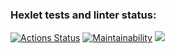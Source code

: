 ### Hexlet tests and linter status:
[![Actions Status](https://github.com/helgisax/frontend-project-44/workflows/hexlet-check/badge.svg)](https://github.com/helgisax/frontend-project-44/actions)
[![Maintainability](https://api.codeclimate.com/v1/badges/f5840e9eae4cdde4160c/maintainability)](https://codeclimate.com/github/helgisax/frontend-project-44/maintainability)
<a href="https://codeclimate.com/github/helgisax/frontend-project-44/maintainability"><img src="https://api.codeclimate.com/v1/badges/f5840e9eae4cdde4160c/maintainability" /></a>
<a href="https://asciinema.org/a/quiQKB4arCCHkesAGVKd2iSmT"></a>
<a href="https://asciinema.org/a/ZriFfib3EAYSj4Vfa6fM46Vcf"></a>